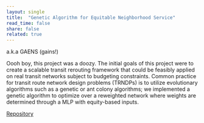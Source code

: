 ```yaml
---
layout: single
title:  "Genetic Algorithm for Equitable Neighborhood Service"
read_time: false
share: false
related: true
---
```


a.k.a GAENS (gains!)

Oooh boy, this project was a doozy. The initial goals of this project were to create a scalable transit rerouting framework that could be feasibly applied on real transit networks subject to budgeting constraints. Common practice for transit route network design problems (TRNDPs) is to utilize evolutionary algorithms such as a genetic or ant colony algorithms; we implemented a genetic algorithm to optimize over a reweighted network where weights are determined through a MLP with equity-based inputs.  

<a target="_blank" href="https://github.com/jacobemmerson/Genetic-Algorithm-ENS">Repository</a>